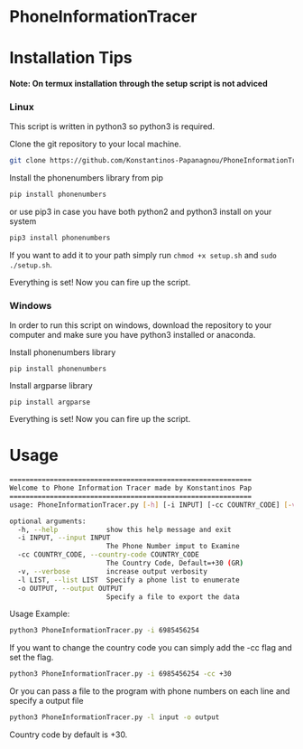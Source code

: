 # PhoneInformationTracer

# Installation Tips
#### Note: On termux installation through the setup script is not adviced
### Linux
This script is written in python3 so python3 is required.

Clone the git repository to your local machine.

```bash
git clone https://github.com/Konstantinos-Papanagnou/PhoneInformationTracer.git
```
Install the phonenumbers library from pip
```bash
pip install phonenumbers
```
or use pip3 in case you have both python2 and python3 install on your system
```bash
pip3 install phonenumbers
```

If you want to add it to your path simply run `chmod +x setup.sh` and `sudo ./setup.sh`.

Everything is set! Now you can fire up the script.

### Windows
In order to run this script on windows, download the repository to your computer and make sure you have python3 installed or anaconda.

Install phonenumbers library
```batch
pip install phonenumbers
```
Install argparse library
```batch
pip install argparse
```

Everything is set! Now you can fire up the script.

# Usage

```bash
============================================================
Welcome to Phone Information Tracer made by Konstantinos Pap
============================================================
usage: PhoneInformationTracer.py [-h] [-i INPUT] [-cc COUNTRY_CODE] [-v] [-l LIST] [-o OUTPUT]

optional arguments:
  -h, --help            show this help message and exit
  -i INPUT, --input INPUT
                        The Phone Number imput to Examine
  -cc COUNTRY_CODE, --country-code COUNTRY_CODE
                        The Country Code, Default=+30 (GR)
  -v, --verbose         increase output verbosity
  -l LIST, --list LIST  Specify a phone list to enumerate
  -o OUTPUT, --output OUTPUT
                        Specify a file to export the data

```

Usage Example:
```bash
python3 PhoneInformationTracer.py -i 6985456254
```

If you want to change the country code you can simply add the -cc flag and set the flag.
```bash
python3 PhoneInformationTracer.py -i 6985456254 -cc +30
```
Or you can pass a file to the program with phone numbers on each line and specify a output file
```bash
python3 PhoneInformationTracer.py -l input -o output
```
Country code by default is +30.
